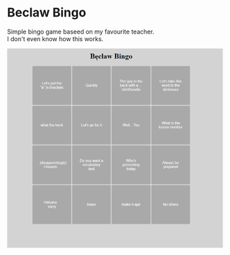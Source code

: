 # Beclaw Bingo
Simple bingo game baseed on my favourite teacher. \
I don't even know how this works.

![alternatywny tekst][id]

[id]: /doc/Screenshot%202022-04-02%20231344.png "Tytuł"